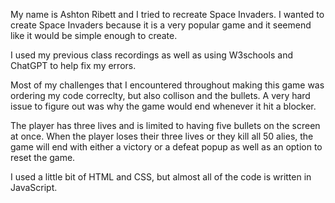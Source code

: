 My name is Ashton Ribett and I tried to recreate Space Invaders. I wanted to create Space Invaders because it is a very popular game and it seemend like it would be simple enough to create.

I used my previous class recordings as well as using W3schools and ChatGPT to help fix my errors. 

Most of my challenges that I encountered throughout making this game was ordering my code correclty, but also collison and the bullets. A very hard issue to figure out was why the game would end whenever it hit a blocker.

The player has three lives and is limited to having five bullets on the screen at once. When the player loses their three lives or they kill all 50 alies, the game will end with either a victory or a defeat popup as well as an option to reset the game. 

I used a little bit of HTML and CSS, but almost all of the code is written in JavaScript. 